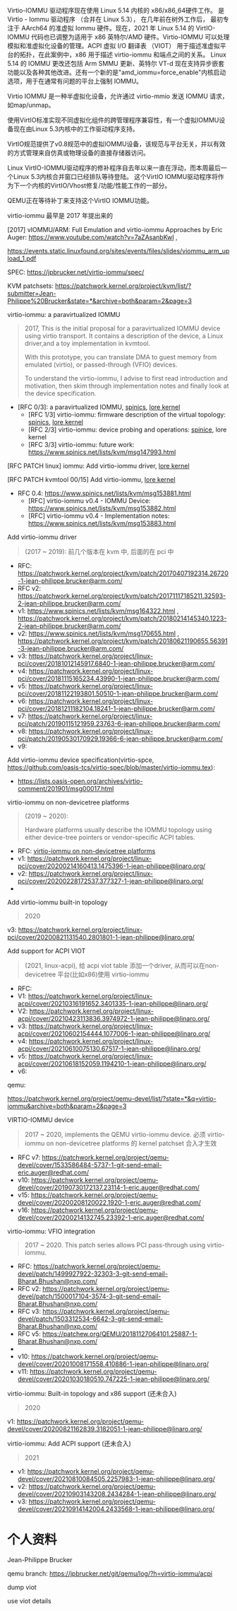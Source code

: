 
Virtio-IOMMU 驱动程序现在使用 Linux 5.14 内核的 x86/x86_64硬件工作。 是 Virtio - Iommu 驱动程序 （合并在 Linux 5.3）， 在几年前在树外工作后， 最初专注于 AArch64 的准虚拟 Iommu 硬件。现在，2021 年 Linux 5.14 的 VirtIO-IOMMU 代码也已调整为适用于 x86 英特尔/AMD 硬件。Virtio-IOMMU 可以处理模拟和准虚拟化设备的管理。ACPI 虚拟 I/O 翻译表 （VIOT） 用于描述准虚拟平台的拓扑，在此案例中，x86 用于描述 virtio-iommu 和端点之间的关系。 Linux 5.14 的 IOMMU 更改还包括 Arm SMMU 更新、英特尔 VT-d 现在支持异步嵌套功能以及各种其他改进。还有一个新的是"amd_iommu=force_enable"内核启动选项，用于在通常有问题的平台上强制 IOMMU。



Virtio IOMMU 是一种半虚拟化设备，允许通过 virtio-mmio 发送 IOMMU 请求，如map/unmap。

使用VirtIO标准实现不同虚拟化组件的跨管理程序兼容性，有一个虚拟IOMMU设备现在由Linux 5.3内核中的工作驱动程序支持。


VirtIO规范提供了v0.8规范中的虚拟IOMMU设备，该规范与平台无关，并以有效的方式管理来自仿真或物理设备的直接存储器访问。


Linux VirtIO-IOMMU驱动程序的修补程序自去年以来一直在浮动，而本周最后一个Linux 5.3内核合并窗口已经排队等待登陆。 这个VirtIO IOMMU驱动程序将作为下一个内核的VirtIO/Vhost修复/功能/性能工作的一部分。

QEMU正在等待补丁来支持这个VirtIO IOMMU功能。




virtio-iommu 最早是 2017 年提出来的

[2017] vIOMMU/ARM: Full Emulation and virtio-iommu Approaches by Eric Auger: https://www.youtube.com/watch?v=7aZAsanbKwI , 

https://events.static.linuxfound.org/sites/events/files/slides/viommu_arm_upload_1.pdf

SPEC: https://jpbrucker.net/virtio-iommu/spec/



KVM patchsets: https://patchwork.kernel.org/project/kvm/list/?submitter=Jean-Philippe%20Brucker&state=*&archive=both&param=2&page=3




virtio-iommu: a paravirtualized IOMMU

> 2017, This is the initial proposal for a paravirtualized IOMMU device using virtio transport. It contains a description of the device, a Linux driver,and a toy implementation in kvmtool. 
> 
> With this prototype, you can translate DMA to guest memory from emulated (virtio), or passed-through (VFIO) devices.
> 
> To understand the virtio-iommu, I advise to first read introduction and motivation, then skim through implementation notes and finally look at the device specification.

* [RFC 0/3]: a paravirtualized IOMMU, [spinics](https://www.spinics.net/lists/kvm/msg147990.html), [lore kernel](https://lore.kernel.org/all/20170407191747.26618-1-jean-philippe.brucker__33550.5639938221$1491592770$gmane$org@arm.com/)
  * [RFC 1/3] virtio-iommu: firmware description of the virtual topology: [spinics](https://www.spinics.net/lists/kvm/msg147991.html), [lore kernel](https://lore.kernel.org/all/20170407191747.26618-2-jean-philippe.brucker__38031.8755437203$1491592803$gmane$org@arm.com/)
  * [RFC 2/3] virtio-iommu: device probing and operations: [spinice](https://www.spinics.net/lists/kvm/msg147992.html), lore kernel
  * [RFC 3/3] virtio-iommu: future work: https://www.spinics.net/lists/kvm/msg147993.html

[RFC PATCH linux] iommu: Add virtio-iommu driver, [lore kernel](https://lore.kernel.org/all/20170407192314.26720-1-jean-philippe.brucker@arm.com/)

[RFC PATCH kvmtool 00/15] Add virtio-iommu, [lore kernel](https://lore.kernel.org/all/20170407192455.26814-1-jean-philippe.brucker@arm.com/) 

* RFC 0.4: https://www.spinics.net/lists/kvm/msg153881.html
  * [RFC] virtio-iommu v0.4 - IOMMU Device: https://www.spinics.net/lists/kvm/msg153882.html
  * [RFC] virtio-iommu v0.4 - Implementation notes: https://www.spinics.net/lists/kvm/msg153883.html






Add virtio-iommu driver

> (2017 ~ 2019): 前几个版本在 kvm 中, 后面的在 pci 中

* RFC: https://patchwork.kernel.org/project/kvm/patch/20170407192314.26720-1-jean-philippe.brucker@arm.com/
* RFC v2: https://patchwork.kernel.org/project/kvm/patch/20171117185211.32593-2-jean-philippe.brucker@arm.com/
* v1: https://www.spinics.net/lists/kvm/msg164322.html , https://patchwork.kernel.org/project/kvm/patch/20180214145340.1223-2-jean-philippe.brucker@arm.com/
* v2: https://www.spinics.net/lists/kvm/msg170655.html , https://patchwork.kernel.org/project/kvm/patch/20180621190655.56391-3-jean-philippe.brucker@arm.com/
* v3: https://patchwork.kernel.org/project/linux-pci/cover/20181012145917.6840-1-jean-philippe.brucker@arm.com/
* v4: https://patchwork.kernel.org/project/linux-pci/cover/20181115165234.43990-1-jean-philippe.brucker@arm.com/
* v5: https://patchwork.kernel.org/project/linux-pci/cover/20181122193801.50510-1-jean-philippe.brucker@arm.com/
* v6: https://patchwork.kernel.org/project/linux-pci/cover/20181211182104.18241-1-jean-philippe.brucker@arm.com/
* v7: https://patchwork.kernel.org/project/linux-pci/patch/20190115121959.23763-6-jean-philippe.brucker@arm.com/
* v8: https://patchwork.kernel.org/project/linux-pci/patch/20190530170929.19366-6-jean-philippe.brucker@arm.com/
* v9: 



Add virtio-iommu device specification(virtio-spce, https://github.com/oasis-tcs/virtio-spec/blob/master/virtio-iommu.tex): 

* https://lists.oasis-open.org/archives/virtio-comment/201901/msg00017.html





virtio-iommu on non-devicetree platforms

> (2019 ~ 2020):
> 
> Hardware platforms usually describe the IOMMU topology using either device-tree pointers or vendor-specific ACPI tables.

* RFC: [virtio-iommu on non-devicetree platforms](https://patchwork.kernel.org/project/linux-pci/cover/20191122105000.800410-1-jean-philippe@linaro.org/)
* v1: https://patchwork.kernel.org/project/linux-pci/cover/20200214160413.1475396-1-jean-philippe@linaro.org/
* v2: https://patchwork.kernel.org/project/linux-pci/cover/20200228172537.377327-1-jean-philippe@linaro.org/
* 


Add virtio-iommu built-in topology

> 2020

v3: https://patchwork.kernel.org/project/linux-pci/cover/20200821131540.2801801-1-jean-philippe@linaro.org/


Add support for ACPI VIOT

> (2021, linux-acpi), 给 acpi viot table 添加一个driver, 从而可以在non-devicetree 平台(比如x86)使用 virtio-iommu
* RFC: 
* V1: https://patchwork.kernel.org/project/linux-acpi/cover/20210316191652.3401335-1-jean-philippe@linaro.org/
* V2: https://patchwork.kernel.org/project/linux-acpi/cover/20210423113836.3974972-1-jean-philippe@linaro.org/
* v3: https://patchwork.kernel.org/project/linux-acpi/cover/20210602154444.1077006-1-jean-philippe@linaro.org/
* v4: https://patchwork.kernel.org/project/linux-acpi/cover/20210610075130.67517-1-jean-philippe@linaro.org/
* v5: https://patchwork.kernel.org/project/linux-acpi/cover/20210618152059.1194210-1-jean-philippe@linaro.org/
* v6: 




qemu:

https://patchwork.kernel.org/project/qemu-devel/list/?state=*&q=virtio-iommu&archive=both&param=2&page=3


VIRTIO-IOMMU device

> 2017 ~ 2020, implements the QEMU virtio-iommu device.
> 必须 virtio-iommu on non-devicetree platforms 的 kernel patchset 合入才生效

* RFC v7: https://patchwork.kernel.org/project/qemu-devel/cover/1533586484-5737-1-git-send-email-eric.auger@redhat.com/
* v10: https://patchwork.kernel.org/project/qemu-devel/cover/20190730172137.23114-1-eric.auger@redhat.com/
* v15: https://patchwork.kernel.org/project/qemu-devel/cover/20200208120022.1920-1-eric.auger@redhat.com/
* v16: https://patchwork.kernel.org/project/qemu-devel/cover/20200214132745.23392-1-eric.auger@redhat.com/





virtio-iommu: VFIO integration

> 2017 ~ 2020. 
> This patch series allows PCI pass-through using virtio-iommu.

* RFC: https://patchwork.kernel.org/project/qemu-devel/patch/1499927922-32303-3-git-send-email-Bharat.Bhushan@nxp.com/
* RFC v2: https://patchwork.kernel.org/project/qemu-devel/patch/1500017104-3574-3-git-send-email-Bharat.Bhushan@nxp.com/
* RFC v3: https://patchwork.kernel.org/project/qemu-devel/patch/1503312534-6642-3-git-send-email-Bharat.Bhushan@nxp.com/
* RFC v5: https://patchew.org/QEMU/20181127064101.25887-1-Bharat.Bhushan@nxp.com/
* 
* v10: https://patchwork.kernel.org/project/qemu-devel/cover/20201008171558.410886-1-jean-philippe@linaro.org/
* v11: https://patchwork.kernel.org/project/qemu-devel/cover/20201030180510.747225-1-jean-philippe@linaro.org/




virtio-iommu: Built-in topology and x86 support (还未合入)

> 2020

v1: https://patchwork.kernel.org/project/qemu-devel/cover/20200821162839.3182051-1-jean-philippe@linaro.org/




virtio-iommu: Add ACPI support (还未合入)

> 2021

* v1: https://patchwork.kernel.org/project/qemu-devel/cover/20210810084505.2257983-1-jean-philippe@linaro.org/
* v2: https://patchwork.kernel.org/project/qemu-devel/cover/20210903143208.2434284-1-jean-philippe@linaro.org/
* v3: https://patchwork.kernel.org/project/qemu-devel/cover/20210914142004.2433568-1-jean-philippe@linaro.org/



# 个人资料

Jean-Philippe Brucker

qemu branch: https://jpbrucker.net/git/qemu/log/?h=virtio-iommu/acpi


dump viot

use viot details

